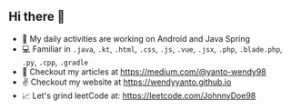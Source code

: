 ## Hi there 👋

- 📱 My daily activities are working on Android and Java Spring 
- 💻 Familiar in `.java`, `.kt`, `.html`, `.css`, `.js`, `.vue`, `.jsx`, `.php`, `.blade.php`, `.py`, `.cpp`, `.gradle`
- 📜 Checkout my articles at https://medium.com/@yanto-wendy98
- ✌️ Checkout my website at https://wendyyanto.github.io
- 📈 Let's grind leetCode at: https://leetcode.com/JohnnyDoe98
